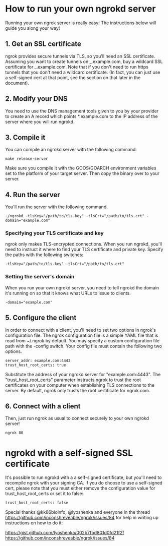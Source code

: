 # How to run your own ngrokd server

Running your own ngrok server is really easy! The instructions below will guide you along your way!

## 1. Get an SSL certificate

ngrok provides secure tunnels via TLS, so you'll need an SSL certificate. Assuming you want to create
tunnels on _.example.com, buy a wildcard SSL certificate for _.example.com. Note that if you
don't need to run https tunnels that you don't need a wildcard certificate. (In fact, you can
just use a self-signed cert at that point, see the section on that later in the document).

## 2. Modify your DNS

You need to use the DNS management tools given to you by your provider to create an A
record which points \*.example.com to the IP address of the server where you will run ngrokd.

## 3. Compile it

You can compile an ngrokd server with the following command:

    make release-server

Make sure you compile it with the GOOS/GOARCH environment variables set to the platform of
your target server. Then copy the binary over to your server.

## 4. Run the server

You'll run the server with the following command.

    ./ngrokd -tlsKey="/path/to/tls.key" -tlsCrt="/path/to/tls.crt" -domain="example.com"

### Specifying your TLS certificate and key

ngrok only makes TLS-encrypted connections. When you run ngrokd, you'll need to instruct it
where to find your TLS certificate and private key. Specify the paths with the following switches:

    -tlsKey="/path/to/tls.key" -tlsCrt="/path/to/tls.crt"

### Setting the server's domain

When you run your own ngrokd server, you need to tell ngrokd the domain it's running on so that it
knows what URLs to issue to clients.

    -domain="example.com"

## 5. Configure the client

In order to connect with a client, you'll need to set two options in ngrok's configuration file.
The ngrok configuration file is a simple YAML file that is read from ~/.ngrok by default. You may specify
a custom configuration file path with the -config switch. Your config file must contain the following two
options.

    server_addr: example.com:4443
    trust_host_root_certs: true

Substitute the address of your ngrokd server for "example.com:4443". The "trust_host_root_certs" parameter instructs
ngrok to trust the root certificates on your computer when establishing TLS connections to the server. By default, ngrok
only trusts the root certificate for ngrok.com.

## 6. Connect with a client

Then, just run ngrok as usual to connect securely to your own ngrokd server!

    ngrok 80

# ngrokd with a self-signed SSL certificate

It's possible to run ngrokd with a a self-signed certificate, but you'll need to recompile ngrok with your signing CA.
If you do choose to use a self-signed cert, please note that you must either remove the configuration value for
trust_host_root_certs or set it to false:

    trust_host_root_certs: false

Special thanks @kk86bioinfo, @lyoshenka and everyone in the thread https://github.com/inconshreveable/ngrok/issues/84 for help in writing up instructions on how to do it:

https://gist.github.com/lyoshenka/002b7fbd801d0fd21f2f
https://github.com/inconshreveable/ngrok/issues/84

